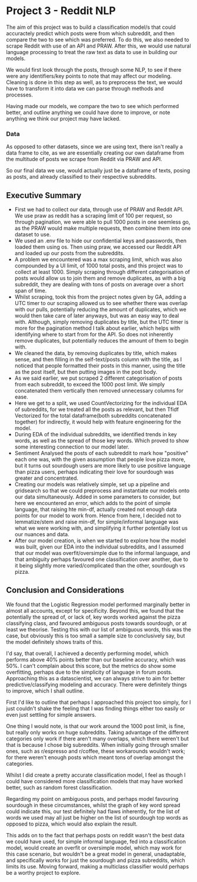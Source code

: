 # Project 3 - Reddit NLP

The aim of this project was to build a classification model/s that could accuractely predict which posts were from which subreddit, and then compare the two to see which was preferred. To do this, we also needed to scrape Reddit with use of an API and PRAW. After this, we would use natural language processing to treat the raw text as data to use in building our models.

We would first look through the posts, through some NLP, to see if there were any identifiers/key points to note that may affect our modeling. Cleaning is done in this step as well, as to preprocess the text, we would have to transform it into data we can parse through methods and processes.

Having made our models, we compare the two to see which performed better, and outline anything we could have done to improve, or note anything we think our project may have lacked.

### Data

As opposed to other datasets, since we are using text, there isn't really a data frame to cite, as we are essentially creating our own dataframe from the multitude of posts we scrape from Reddit via PRAW and API.

So our final data we use, would actually just be a dataframe of texts, posing as posts, and already classified to their respective subreddits.

## Executive Summary
 - First we had to collect our data, through use of PRAW and Reddit API. We use praw as reddit has a scraping limit of 100 per request, so through pagination, we were able to pull 1000 posts in one seemless go, as the PRAW would make multiple requests, then combine them into one dataset to use.
 - We used an .env file to hide our confidential keys and passwords, then loaded them using os. Then using praw, we accessed our Reddit API and loaded up our posts from the subreddits.
 - A problem we encountered was a max scraping limit, which was also compounded by a UI limit, of 1000 total posts, and this project was to collect at least 1000. Simply scraping through different categorisation of posts would allow us to join them and remove duplicates, as with a big subreddit, they are dealing with tons of posts on average over a short span of time.
 - Whilst scraping, took this from the project notes given by GA, adding a UTC timer to our scraping allowed us to see whether there was overlap with our pulls, potentially reducing the amount of duplicates, which we would then take care of later anyways, but was an easy way to deal with. Although, simply removing duplicates by title, but the UTC timer is more for the pagination method I talk about earlier, which helps with identifying where to start from for the API. So does not inherently remove duplicates, but potentially reduces the amount of them to begin with.
 - We cleaned the data, by removing duplicates by title, which makes sense, and then filling in the self-text/posts column with the title, as I noticed that people formatted their posts in this manner, using the title as the post itself, but then putting images in the post body.
 - As we said earlier, we put scraped 2 different categorisation of posts from each subreddit, to exceed the 1000 post limit. We simply concatenated them vertically then removed unnecessary columns for ease.
 - Here we get to a split, we used CountVectorizing for the individual EDA of subreddits, for we treated all the posts as relevant, but then Tfidf Vectorized for the total dataframe(both subreddits concatenated together) for indirectly, it would help with feature engineering for the model.
 - During EDA of the individual subreddits, we identified trends in key words, as well as the spread of those key words. Which proved to show some interesting connection to our model later.
 - Sentiment Analysed the posts of each subreddit to mark how "positive" each one was, with the given assumption that people love pizza more, but it turns out sourdough users are more likely to use positive language than pizza users, perhaps indicating their love for sourdough was greater and concentrated.
 - Creating our models was relatively simple, set up a pipeline and gridsearch so that we could preprocess and instantiate our models onto our data simultaneously. Added in some parameters to consider, but here we encountered an error, which adds to the point of simple language, that raising hte min-df, actually created not enough data points for our model to work from. Hence from here, I decided not to lemmatize/stem and raise min-df, for simple/informal language was what we were working with, and simplifying it further potentially lost us our nuances and data.
 - After our model creation, is when we started to explore how the model was built, given our EDA into the individual subreddits, and I assumed that our model was overfit/oversimple due to the informal language, and that ambiguity perhaps favoured one classification over another, due to it being slightly more varied/complicated than the other, sourdough vs pizza.
## Conclusion and Considerations
We found that the Logistic Regression model performed marginally better in almost all accounts, except for specificity. Beyond this, we found that the potentially the spread of, or lack of, key words worked against the pizza classifying class, and favoured ambiguous posts towards sourdough, or at least we theorise. Testing this with our list of ambiguous words, this was the case, but obviously this is too small a sample size to conclusively say, but the model definitely shows traits of this. 

I'd say, that overall, I achieved a decently performing model, which performs above 40% points better than our baseline accuracy, which was 50%. I can't complain about this score, but the metrics do show some overfitting, perhaps due to the simplicity of language in forum posts. Approaching this as a datascientist, we can always strive to aim for better predictive/classifying modeling and accuracy. There were definitely things to improve, which I shall outline.

First I'd like to outline that perhaps I approached this project too simply, for I just couldn't shake the feeling that I was finding things either too easily or even just settling for simple answers.

One thing I would note, is that our work around the 1000 post limit, is fine, but really only works on huge subreddits. Taking advantage of the different categories only work if there aren't many overlaps, which there weren't but that is because I chose big subreddits. When initially going through smaller ones, such as r/espresso and r/coffee, these workarounds wouldn't work; for there weren't enough posts which meant tons of overlap amongst the categories.

Whilst I did create a pretty accurate classification model, I feel as though I could have considered more classification models that may have worked better, such as random forest classification.

Regarding my point on ambiguous posts, and perhaps model favouring sourdough in these circumstances, whilst the graph of key word spread could indicate this, our test definitely had flaws inherently, for the list of words we used may all just be higher on the list of sourdough top words as opposed to pizza, which would also explain the result.

This adds on to the fact that perhaps posts on reddit wasn't the best data we could have used, for simple informal language, fed into a classification model, would create an overfit or oversimple model, which may work for this case scenario, but wouldn't be a great model in general, unadaptable, and specifically works for just the sourdough and pizza subreddits, which limits its use. Moving forward, making a multiclass classifier would perhaps be a worthy project to explore.